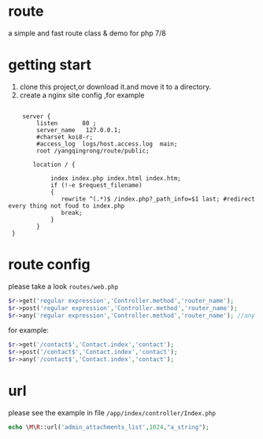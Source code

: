 # route
a simple and fast route class &amp; demo for php 7/8

# getting start

1. clone this project,or download it.and move it to a directory.
2. create a nginx site config ,for example

```nginx

    server {
        listen       80 ;
        server_name   127.0.0.1;
        #charset koi8-r;
        #access_log  logs/host.access.log  main;
        root /yangqingrong/route/public;
        
       location / {
        
            index index.php index.html index.htm;
            if (!-e $request_filename)
            {
               rewrite ^(.*)$ /index.php?_path_info=$1 last; #redirect every thing not foud to index.php
               break;
            }
        }
 }

```

# route config
please take a look `routes/web.php`

```php
$r->get('regular expression','Controller.method','router_name');
$r->post('regular expression','Controller.method','router_name');
$r->any('regular expression','Controller.method','router_name'); //any request method,get or post
```
for example:
```php
$r->get('/contact$','Contact.index','contact');
$r->post('/contact$','Contact.index','contact');
$r->any('/contact$','Contact.index','contact');
```
# url
please see the example in file `/app/index/controller/Index.php`
```php
echo \M\R::url('admin_attachments_list',1024,"a_string");
```
